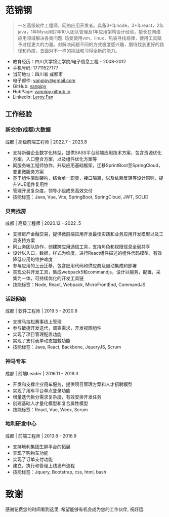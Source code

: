 # 范锦钢
> 一名高级软件工程师，网络应用开发者。具备3+年node，3+年react，2年java，1年Mysql和2年10人团队管理及1年应用架构设计经验，擅长在网络应用领域解决各类问题. 热爱使用vim，linux，热衷寻找规律，使用工具赋予过程更大的力量。对解决问题不同的方式极度感兴趣，期待找到更好的路径和角度，去面对不一样的挑战和习得全新的能力。

* 教育经历：四川大学锦江学院/电子信息工程 - 2008-2012
* 手机号码: 17711527177
* 当前地址：四川省 成都市
* 电子邮件: <vanpipy@gmail.com>
* GitHub: [vanpipy](https://github.com/vanpipy)
* HubPage: [vanpipy.github.io](https://vanpipy.github.io)
* Linkedin: [Leroy.Fan](https://www.linkedin.com/in/leroy-fan-8666b0200)

## 工作经验
### 新交投(成都)大数据

成都 | 高级前端工程师 | 2022.7 - 2023.8

* 支持新疆企业数字化转型，提供SASS平台前端应用技术方案，包含资源优化方案，入口整合方案，以及组件优化方案等
* 同服务端工程师协作，升级应用基础框架，迁移SprintBoot至SpringCloud，变更微服务方案
* 基于组件驱动架构，结合单一职责，接口隔离，以及依赖反转等设计原则，提升VUE组件复用性
* 管理开发复杂度，领导小组成员高效交付
* 技能标签：Java, Vue, Vite, SpringBoot, SpringCloud, JWT, SOLID

### 贝壳找房

成都 | 高级工程师 | 2020.12 - 2022 .5

* 支撑房产金融交易，提供微前端应用开发最佳实践和业务应用开发模型以及工具支持方案
* 同业务团队协作，创建跨应用通信工具，支持角色和权限信息全局共享
* 设计以入口，数据，样式为维度，进行React组件描述的组件代码模型，有效降低应用的维护难度
* 参与应用的上云迁移，包含应用代码和供应商及自动集成和部署
* 实现公共开发工具，集成webpack5和commandjs，设计以服务，配置，采集为一体，可持续优化的开发工具链
* 技能标签：Node, React, Webpack, MicroFrontEnd, CommandJS

### 活跃网络

成都 | 软件工程师 | 2019.5 - 2020.8

* 支撑马拉松赛事线上管理
* 参与敏捷开发迭代，调查需求，开发视图组件
* 实现了项目管理配置功能
* 实现了支付表单动态加载功能
* 技能标签：Java, React, Backbone, JqueryJS, Scrum

### 神马专车

成都 | 前端Leader | 2016.11 - 2019.3

* 开发和支撑企业用车服务，提供项目管理方案和人才招聘模型
* 实现了用车平台单点登录功能
* 增量迭代拆分需求复杂度，有效安排开发任务
* 创建基础人才量化模型和复合属性模型
* 技能标签：React, Vue, Weex, Scrum

### 地利研发中心

成都 | 前端工程师 | 2013.8 - 2016.9

* 支持地利集团生鲜平台的拓展
* 实现了购物车功能
* 实现了订单支付功能
* 建立，执行和管理上线发布流程
* 技能标签：Jquery, Bootstrap, css, html, bash

# 致谢
感谢花费您的时间看到这里, 希望能够有机会成为您的工作伙伴, 祝好运.
